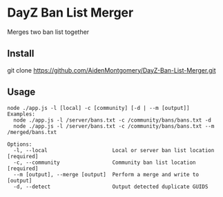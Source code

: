 DayZ Ban List Merger
====================

Merges two ban list together

Install
-------

git clone https://github.com/AidenMontgomery/DayZ-Ban-List-Merger.git

Usage
-----

    node ./app.js -l [local] -c [community] [-d | --m [output]]
    Examples:
      node ./app.js -l /server/bans.txt -c /community/bans/bans.txt -d
      node ./app.js -l /server/bans.txt -c /community/bans/bans.txt --m /merged/bans.txt

    Options:
      -l, --local                     Local or server ban list location      [required]
      -c, --community                 Community ban list location            [required]
      --m [output], --merge [output]  Perform a merge and write to [output]
      -d, --detect                    Output detected duplicate GUIDS  
